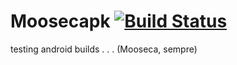 # Moosecapk [![Build Status](https://app.bitrise.io/app/6cdab149fb3c337f/status.svg?token=cuHxWUs-PTLOYrZ6FupCFA)](https://app.bitrise.io/app/6cdab149fb3c337f)
testing android builds . . . (Mooseca, sempre)
